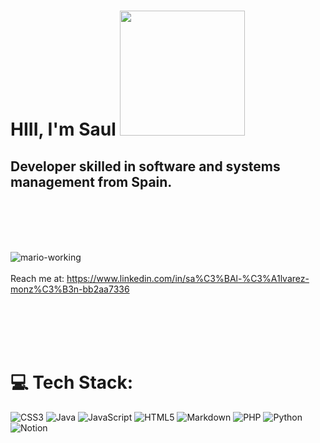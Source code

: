 # HIII, I'm Saul <img src=" ![_](https://github.com/user-attachments/assets/0d2d92c8-bb53-4de8-aa1c-771ac17f4586)" width="200px" height="200px">

## Developer skilled in software and systems management from Spain.


<br><br><br><br>



![mario-working](https://github.com/user-attachments/assets/64f5835c-976c-45e2-986f-f395ec5ceee9)
<br><br>
Reach me at: https://www.linkedin.com/in/sa%C3%BAl-%C3%A1lvarez-monz%C3%B3n-bb2aa7336

<br><br><br><br>





# 💻 Tech Stack:
![CSS3](https://img.shields.io/badge/css3-%231572B6.svg?style=for-the-badge&logo=css3&logoColor=white) ![Java](https://img.shields.io/badge/java-%23ED8B00.svg?style=for-the-badge&logo=openjdk&logoColor=white) ![JavaScript](https://img.shields.io/badge/javascript-%23323330.svg?style=for-the-badge&logo=javascript&logoColor=%23F7DF1E) ![HTML5](https://img.shields.io/badge/html5-%23E34F26.svg?style=for-the-badge&logo=html5&logoColor=white) ![Markdown](https://img.shields.io/badge/markdown-%23000000.svg?style=for-the-badge&logo=markdown&logoColor=white) ![PHP](https://img.shields.io/badge/php-%23777BB4.svg?style=for-the-badge&logo=php&logoColor=white) ![Python](https://img.shields.io/badge/python-3670A0?style=for-the-badge&logo=python&logoColor=ffdd54) ![Notion](https://img.shields.io/badge/Notion-%23000000.svg?style=for-the-badge&logo=notion&logoColor=white)
